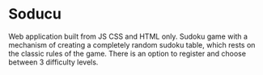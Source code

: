 # Soducu
Web application built from JS CSS and HTML only. Sudoku game with a mechanism of creating a completely random sudoku table, which rests on the classic rules of the game. There is an option to register and choose between 3 difficulty levels.
